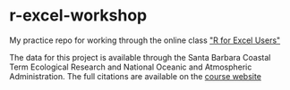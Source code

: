 # r-excel-workshop

My practice repo for working through the online class ["R for Excel Users"](https://rstudio-conf-2020.github.io/r-for-excel/)

The data for this project is available through the Santa Barbara Coastal Term Ecological Research and National Oceanic and Atmospheric Administration. The full citations are available on the [course website](https://rstudio-conf-2020.github.io/r-for-excel/index.html#data-citations)